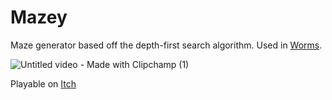 # Mazey
Maze generator based off the depth-first search algorithm. Used in [Worms](https://darionmccoy.itch.io/worms).

![Untitled video - Made with Clipchamp (1)](https://github.com/user-attachments/assets/ba3f8132-ee20-4a5b-9c00-ac427346af1e)

Playable on [Itch](https://darionmccoy.itch.io/worms-maze-generator)

